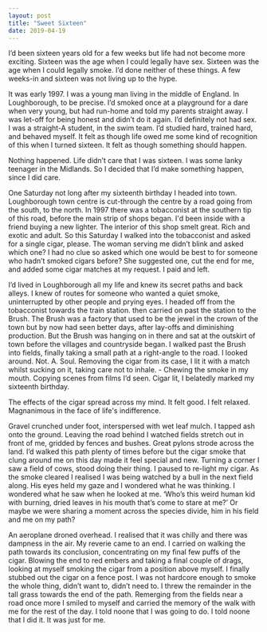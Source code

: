 ```yaml
---
layout: post
title: "Sweet Sixteen"
date: 2019-04-19
---
```


I’d been sixteen years old for a few weeks but life had not become more exciting. Sixteen was the age when I could legally have sex. Sixteen was the age when I could legally smoke. I’d done neither of these things. A few weeks-in and sixteen was not living up to the hype.

It was early 1997. I was a young man living in the middle of England. In Loughborough, to be precise. I’d smoked once at a playground for a dare when very young, but had run-home and told my parents straight away. I was let-off for being honest and didn’t do it again. I’d definitely not had sex. I was a straight-A student, in the swim team. I’d studied hard, trained hard, and behaved myself. It felt as though life owed me some kind of recognition of this when I turned sixteen. It felt as though something should happen.

Nothing happened. Life didn’t care that I was sixteen. I was some lanky teenager in the Midlands. So I decided that I’d make something happen, since I did care.

One Saturday not long after my sixteenth birthday I headed into town. Loughborough town centre is cut-through the centre by a road going from the south, to the north. In 1997 there was a tobacconist at the southern tip of this road, before the main strip of shops began. I'd been inside with a friend buying a new lighter. The interior of this shop smelt great. Rich and exotic and adult. So this Saturday I walked into the tobacconist and asked for a single cigar, please. The woman serving me didn’t blink and asked which one? I had no clue so asked which one would be best to for someone who hadn’t smoked cigars before? She suggested one, cut the end for me, and added some cigar matches at my request. I paid and left.

I’d lived in Loughborough all my life and knew its secret paths and back alleys. I knew of routes for someone who wanted a quiet smoke, uninterrupted by other people and prying eyes. I headed off from the tobacconist towards the train station. then carried on past the station to the Brush. The Brush was a factory that used to be the jewel in the crown of the town but by now had seen better days, after lay-offs and diminishing production. But the Brush was hanging on in there and sat at the outskirt of town before the villages and countryside began. I walked past the Brush into fields, finally taking a small path at a right-angle to the road. I looked around. Not. A. Soul. Removing the cigar from its case, I lit it with a match whilst sucking on it, taking care not to inhale. - Chewing the smoke in my mouth. Copying scenes from films I’d seen. Cigar lit, I belatedly marked my sixteenth birthday.

The effects of the cigar spread across my mind. It felt good. I felt relaxed. Magnanimous in the face of life's indifference. 

Gravel crunched under foot, interspersed with wet leaf mulch. I tapped ash onto the ground. Leaving the road behind I watched fields stretch out in front of me, gridded by fences and bushes. Great pylons strode across the land. I’d walked this path plenty of times before but the cigar smoke that clung around me on this day made it feel special and new. Turning a corner I saw a field of cows, stood doing their thing. I paused to re-light my cigar. As the smoke cleared I realised I was being watched by a bull in the next field along. His eyes held my gaze and I wondered what he was thinking. I wondered what he saw when he looked at me. ‘Who’s this weird human kid with burning, dried leaves in his mouth that’s come to stare at me?’ Or maybe we were sharing a moment across the species divide, him in his field and me on my path? 

An aeroplane droned overhead. I realised that it was chilly and there was dampness in the air. My reverie came to an end. I carried on walking the path towards its conclusion, concentrating on my final few puffs of the cigar. Blowing the end to red embers and taking a final couple of drags, looking at myself smoking the cigar from a position above myself. I finally stubbed out the cigar on a fence post. I was not hardcore enough to smoke the whole thing, didn’t want to, didn’t need to. I threw the remainder in the tall grass towards the end of the path. Remerging from the fields near a road once more I smiled to myself and carried the memory of the walk with me for the rest of the day. I told noone that I was going to do. I told noone that I did it. It was just for me.  
